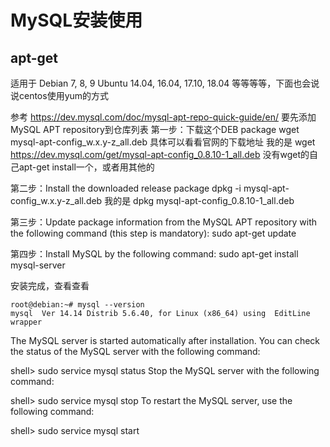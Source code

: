 # MySQL安装使用


## apt-get
适用于
Debian 7, 8, 9
Ubuntu 14.04, 16.04, 17.10, 18.04
等等等等，下面也会说说centos使用yum的方式

参考 https://dev.mysql.com/doc/mysql-apt-repo-quick-guide/en/
要先添加MySQL APT repository到仓库列表
第一步：下载这个DEB package
wget mysql-apt-config_w.x.y-z_all.deb
具体可以看看官网的下载地址
我的是
wget https://dev.mysql.com/get/mysql-apt-config_0.8.10-1_all.deb
没有wget的自己apt-get install一个，或者用其他的

第二步：Install the downloaded release package
dpkg -i mysql-apt-config_w.x.y-z_all.deb
我的是 dpkg mysql-apt-config_0.8.10-1_all.deb

第三步：Update package information from the MySQL APT repository with the following command (this step is mandatory):
sudo apt-get update

第四步：Install MySQL by the following command:
sudo apt-get install mysql-server

安装完成，查看查看
```
root@debian:~# mysql --version
mysql  Ver 14.14 Distrib 5.6.40, for Linux (x86_64) using  EditLine wrapper
```

The MySQL server is started automatically after installation. You can check the status of the MySQL server with the following command:

shell> sudo service mysql status
Stop the MySQL server with the following command:

shell> sudo service mysql stop
To restart the MySQL server, use the following command:

shell> sudo service mysql start

